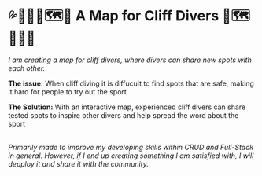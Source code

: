 # 💦🏊‍♂️🥽🗺️📌 A Map for Cliff Divers 📌🗺️🥽🏊‍💦
<p><i>I am creating a map for cliff divers, where divers can share new spots with each other.</I><p>
<p><b>The issue:</b> When cliff diving it is diffucult to find spots that are safe, making it hard for people to try out the sport<p>
<p><b>The Solution:</b> With an interactive map, experienced cliff divers can share tested spots to inspire other divers and help spread the word about the sport<p>
<br>
<i>Primarily made to improve my developing skills within CRUD and Full-Stack in general. However, if I end up creating something I am satisfied with, I will depploy it and share it with the community.</i>
